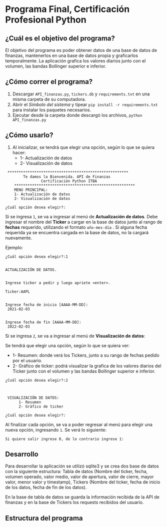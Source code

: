 Programa Final, Certificación Profesional Python
==============================

¿Cuál es el objetivo del programa?
-------------

El objetivo del programa es poder obtener datos de una base de datos de finanzas, mantenerlos en una base de datos propia y graficarlos temporalmente. La aplicación grafica los valores diarios junto con el volumen, las bandas Bollinger superior e inferior.
 
¿Cómo correr el programa?
---------------

1. Descargar `API_finanzas.py`, `tickers.db` y `requirements.txt` en una misma carpeta de su computadora.
2. Abrir el *Símbolo del sistema* y tipear `pip install -r requirements.txt` para instalar los paquetes necesarios.
3. Ejecutar desde la carpeta donde descargó los archivos, `python API_finanzas.py`


¿Cómo usarlo?
---------------
1. Al inicializar, se tendrá que elegir una opción, según lo que se quiera hacer:
     - 1- Actualización de datos
     - 2- Visualización de datos

```
 ******************************************************
        Te damos la Bienvenida. API de Finanzas
                Certificación Python ITBA
    ******************************************************
    MENU PRINCIPAL:
    1- Actualización de datos
    2- Visualización de datos

¿Cuál opción desea elegir?:
```

Si se ingresa `1`, se va a ingresar al menú de **Actualización de datos**.
Debe ingresar el nombre del **Ticker** a cargar en la base de datos junto al rango de **fechas** requerido, utilizando el formato `año-mes-día` . Si alguna fecha requerida ya se encuentra cargada en la base de datos, no la cargará nuevamente.

Ejemplo:
```
¿Cuál opción desea elegir?:1


ACTUALIZACIÓN DE DATOS.


Ingrese ticker a pedir y luego apriete <enter>.

Ticker:AAPL


Ingrese fecha de inicio [AAAA-MM-DD]:
 2021-02-03


Ingrese fecha de fin [AAAA-MM-DD]:
 2022-02-03

```

Si se ingresa `2`, se va a ingresar al menú de **Visualización de datos**:

 Se tendrá que elegir una opción, según lo que se quiera ver:
  - 1- Resumen: donde verá los Tickers, junto a su rango de fechas pedido por el usuario.
  - 2- Gráfico de ticker: podrá visualizar la grafica de los valores diarios del Ticker junto con el volumen y las bandas Bollinger superior e inferior.

```
¿Cuál opción desea elegir?:2



 VISUALIZACIÓN DE DATOS:
      1- Resumen
      2- Gráfico de ticker

¿Cuál opción desea elegir?:
```

Al finalizar cada opción, se va a poder regresar al menú para elegir una nueva opción, ingresando `1`. Se verá lo siguiente:

```
Si quiere salir ingrese 0, de lo contrario ingrese 1:
```

Desarrollo
--------------- 

Para desarrollar la aplicación se utilizó sqlite3 y se crea dos base de datos con la siguiente estructura: Tabla de datos (Nombre del ticker, fecha, volumen operado, valor medio, valor de apertura, valor de cierre, mayor valor, menor valor y timestamp), Tickers (Nombre del ticker, fecha de inicio de los datos, fecha de fin de los datos).

En la base de tabla de datos se guarda la información recibida de la API de finanzas y en la base de Tickers los requests recibidos del usuario.


Estructura del programa
---------------


